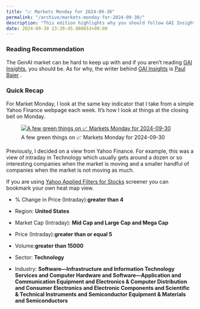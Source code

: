 ```yaml
---
title: "📈 Markets Monday for 2024-09-30"
permalink: "/archive/markets-monday-for-2024-09-30/"
description: "This edition highlights why you should follow GAI Insights and my weekly market recap."
date: 2024-09-30 23:39:45.808653+00:00
---
```


<h3>Reading Recommendation</h3><p>The GenAI market can be hard to keep up with and if you aren’t reading <a target="_blank" rel="noopener noreferrer nofollow" href="https://gaiinsights.com/about">GAI Insights</a>, you should be. As for why, the writer behind <a target="_blank" rel="noopener noreferrer nofollow" href="https://gaiinsights.com/about">GAI Insights</a> is <a target="_blank" rel="noopener noreferrer nofollow" href="https://www.linkedin.com/in/paulbaier/">Paul Baier</a><span style="font-family: Spectral, serif, system-ui, -apple-system, BlinkMacSystemFont, Segoe UI, Roboto, Helvetica, Arial, sans-serif, Apple Color Emoji, Segoe UI Emoji, Segoe UI Symbol; color: rgb(54, 55, 55)"><em>&nbsp;</em></span><span style="font-family: Tonos, -apple-system, BlinkMacSystemFont, Segoe UI, Helvetica, Arial, sans-serif; color: rgb(34, 34, 34)">.</span></p><h3>Quick Recap</h3><p>For Market Monday, I look at the same key indicator that I take from a simple Yahoo Finance webpage each week. It’s how I look at things at the closing bell on Monday.</p><figure><a href="https://finance.yahoo.com/screener/568c8b06-3f3e-497e-bae7-6dd1defc231c/heatmap" target="_blank" rel="noopener noreferrer"><img src="https://assets.buttondown.email/images/318287d2-072a-4123-a108-0e7136eb8a00.png?w=960&amp;fit=max" alt="A few green things on 📈 Markets Monday for 2024-09-30" draggable="false"></a><figcaption>A few green things on 📈 Markets Monday for 2024-09-30</figcaption></figure><p>Previously, I decided on a view from Yahoo Finance. For example, this was a view of intraday in Technology which usually gets around a dozen or so interesting companies when the market is moving and a smaller handful of companies when the market is not moving as much.</p><p>If you are using <a target="_blank" rel="noopener noreferrer nofollow" href="https://finance.yahoo.com/screener/568c8b06-3f3e-497e-bae7-6dd1defc231c/heatmap">Yahoo Applied Filters for Stocks</a> screener you can bookmark your own heat map view.</p><ul><li><p>% Change in Price (Intraday):<strong>greater than 4</strong></p></li><li><p>Region: <strong>United States</strong></p></li><li><p>Market Cap (Intraday): <strong>Mid Cap and Large Cap and Mega Cap</strong></p></li><li><p>Price (Intraday):<strong>greater than or equal 5</strong></p></li><li><p>Volume:<strong>greater than 15000</strong></p></li><li><p>Sector: <strong>Technology</strong></p></li><li><p>Industry: <strong>Software—Infrastructure and Information Technology Services and Computer Hardware and Software—Application and Communication Equipment and Electronics &amp; Computer Distribution and Consumer Electronics and Electronic Components and Scientific &amp; Technical Instruments and Semiconductor Equipment &amp; Materials and Semiconductors</strong></p></li></ul>